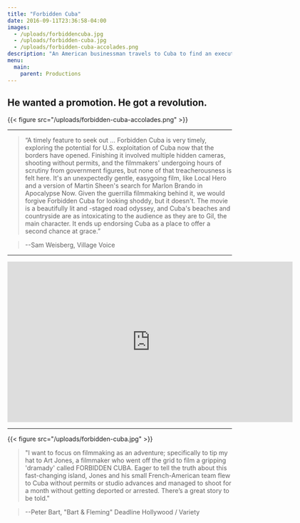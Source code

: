 ```yaml
---
title: "Forbidden Cuba"
date: 2016-09-11T23:36:58-04:00
images:
  - /uploads/forbiddencuba.jpg
  - /uploads/forbidden-cuba.jpg
  - /uploads/forbidden-cuba-accolades.png
description: "An American businessman travels to Cuba to find an executive gone rogue, and finds his eyes opened to the beauty and vibrant culture of Cuba, challenging his corporate directives, his identity and everything he has known. "
menu:
  main:
    parent: Productions
---
```

## He wanted a promotion. He got a revolution.


{{< figure src="/uploads/forbidden-cuba-accolades.png" >}}
 ____________

> “A timely feature to seek out … Forbidden Cuba is very timely, exploring the potential for U.S. exploitation of Cuba now that the borders have opened. Finishing it involved multiple hidden cameras, shooting without permits, and the filmmakers' undergoing hours of scrutiny from government figures, but none of that treacherousness is felt here. It's an unexpectedly gentle, easygoing film, like Local Hero and a version of Martin Sheen's search for Marlon Brando in Apocalypse Now. Given the guerrilla filmmaking behind it, we would forgive Forbidden Cuba for looking shoddy, but it doesn't. The movie is a beautifully lit and -staged road odyssey, and Cuba's beaches and countryside are as intoxicating to the audience as they are to Gil, the main character. It ends up endorsing Cuba as a place to offer a second chance at grace.”

 > --Sam Weisberg, Village Voice

---


<iframe src="https://player.vimeo.com/video/158077339" width="640" height="360" frameborder="0" webkitallowfullscreen="" mozallowfullscreen="" allowfullscreen=""></iframe>


---


{{< figure src="/uploads/forbidden-cuba.jpg" >}}

> "I want to focus on filmmaking as an adventure; specifically to tip my hat to Art Jones, a filmmaker who went off the grid to film a gripping 'dramady' called FORBIDDEN CUBA. Eager to tell the truth about this fast-changing island, Jones and his small French-American team flew to Cuba without permits or studio advances and managed to shoot for a month without getting deported or arrested. There’s a great story to be told."

> --Peter Bart, "Bart & Fleming"
  Deadline Hollywood / Variety
